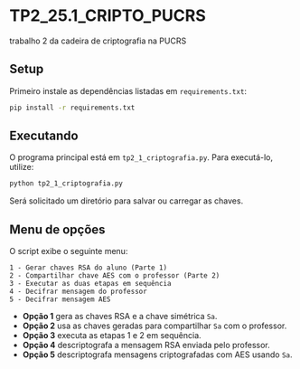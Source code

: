 # TP2_25.1_CRIPTO_PUCRS
trabalho 2 da cadeira de criptografia na PUCRS

## Setup

Primeiro instale as dependências listadas em `requirements.txt`:

```bash
pip install -r requirements.txt
```

## Executando

O programa principal está em `tp2_1_criptografia.py`. Para executá-lo, utilize:

```bash
python tp2_1_criptografia.py
```

Será solicitado um diretório para salvar ou carregar as chaves.

## Menu de opções

O script exibe o seguinte menu:

```
1 - Gerar chaves RSA do aluno (Parte 1)
2 - Compartilhar chave AES com o professor (Parte 2)
3 - Executar as duas etapas em sequência
4 - Decifrar mensagem do professor
5 - Decifrar mensagem AES
```

- **Opção 1** gera as chaves RSA e a chave simétrica `Sa`.
- **Opção 2** usa as chaves geradas para compartilhar `Sa` com o professor.
- **Opção 3** executa as etapas 1 e 2 em sequência.
- **Opção 4** descriptografa a mensagem RSA enviada pelo professor.
- **Opção 5** descriptografa mensagens criptografadas com AES usando `Sa`.
